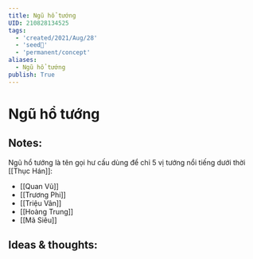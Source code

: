 ```yaml
---
title: Ngũ hổ tướng
UID: 210828134525
tags:
  - 'created/2021/Aug/28'
  - 'seed🥜'
  - 'permanent/concept'
aliases:
  - Ngũ hổ tướng
publish: True
---
```

# Ngũ hổ tướng

## Notes:
Ngũ hổ tướng là tên gọi hư cấu dùng để chỉ 5 vị tướng nổi tiếng dưới thời [[Thục Hán]]:

- [[Quan Vũ]]
- [[Trương Phi]]
- [[Triệu Vân]]
- [[Hoàng Trung]]
- [[Mã Siêu]]

## Ideas & thoughts:

